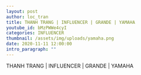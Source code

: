 ```yaml
---
layout: post
author: loc_tran
title: THANH TRANG | INFLUENCER | GRANDE | YAMAHA
youtube_id: bMzPWWe4cyI
categories: INFLUENCER
thumbnail: /assets/img/uploads/yamaha.png
date: 2020-11-11 12:00:00
intro_paragraph: ""
---
```

THANH TRANG | INFLUENCER | GRANDE | YAMAHA
